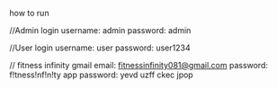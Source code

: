 how to run



//Admin login
username: admin
password: admin

//User login
username: user
password: user1234

// fitness infinity gmail
email: fitnessinfinity081@gmail.com
password: f!tness!nf!n!ty
app password: yevd uzff ckec jpop